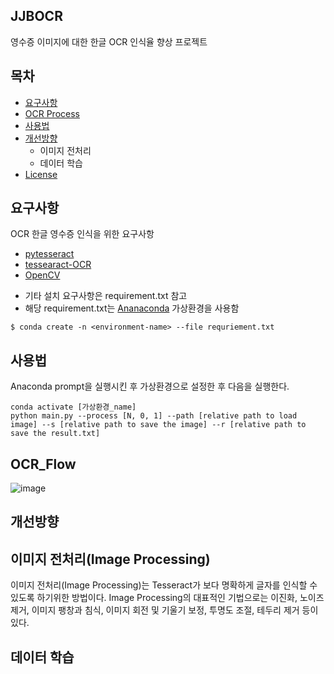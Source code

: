 JJBOCR
------------------
영수증 이미지에 대한 한글 OCR 인식율 향상 프로젝트

목차
-----------------

  * [요구사항](#요구사항)
  * [OCR Process](#OCR_Flow)
  * [사용법](#사용법) 
  * [개선방향](#개선방향)
    * 이미지 전처리
    * 데이터 학습
  * [License](#license)

요구사항
------------

OCR 한글 영수증 인식을 위한 요구사항

  * [pytesseract][pytessearct]
  * [tessearact-OCR][tessearact-OCR]
  * [OpenCV][opencv]


[opencv]: https://opencv.org/
[python]: https://www.python.org/
[pytessearct]: https://github.com/madmaze/pytesseract/
[tessearact-OCR]: https://github.com/UB-Mannheim/tesseract/wiki
[ananaconda]: https://www.anaconda.com/
 * 기타 설치 요구사항은 requirement.txt 참고
 * 해당 requirement.txt는 [Ananaconda][ananaconda] 가상환경을 사용함
```
$ conda create -n <environment-name> --file requriement.txt
```


사용법
----------------------------
Anaconda prompt을 실행시킨 후 가상환경으로 설정한 후 다음을 실행한다. 
```shell
conda activate [가상환경_name]
python main.py --process [N, 0, 1] --path [relative path to load image] --s [relative path to save the image] --r [relative path to save the result.txt]
```

OCR_Flow
-------------------------
![image](https://user-images.githubusercontent.com/64830434/198179750-1136d80b-a302-4a57-a9ce-eefe359f73b8.png)

개선방향
----------------------
## 이미지 전처리(Image Processing)
이미지 전처리(Image Processing)는 Tesseract가 보다 명확하게 글자를 인식할 수 있도록 하기위한
방법이다. Image Processing의 대표적인 기법으로는 이진화, 노이즈 제거, 이미지 팽창과
침식, 이미지 회전 및 기울기 보정, 투명도 조절, 테두리 제거 등이 있다.

## 데이터 학습